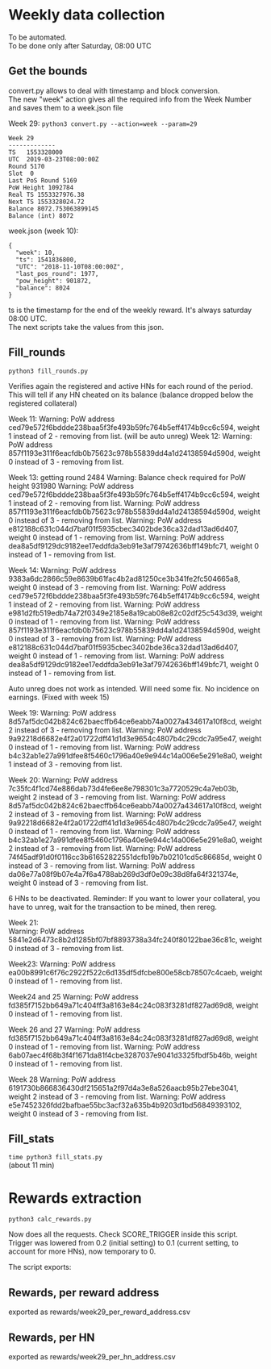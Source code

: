 # Weekly data collection

To be automated.  
To be done only after Saturday, 08:00 UTC


## Get the bounds

convert.py allows to deal with timestamp and block conversion.  
The new "week" action gives all the required info from the Week Number and saves them to a week.json file

Week 29:
`python3 convert.py --action=week --param=29`

```
Week 29
-------------
TS   1553328000
UTC  2019-03-23T08:00:00Z
Round 5170
Slot  0
Last PoS Round 5169
PoW Height 1092784
Real TS 1553327976.38
Next TS 1553328024.72
Balance 8072.753063899145
Balance (int) 8072
```

week.json (week 10):
```
{
  "week": 10,
  "ts": 1541836800,
  "UTC": "2018-11-10T08:00:00Z",
  "last_pos_round": 1977,
  "pow_height": 901872,
  "balance": 8024
}
```
 
ts is the timestamp for the end of the weekly reward. It's always saturday 08:00 UTC.  
The next scripts take the values from this json.

## Fill_rounds

`python3 fill_rounds.py`  

Verifies again the registered and active HNs for each round of the period.   
This will tell if any HN cheated on its balance (balance dropped below the registered collateral)

Week 11:
Warning: PoW address ced79e572f6bddde238baa5f3fe493b59fc764b5eff4174b9cc6c594, weight 1 instead of 2 - removing from list. (will be auto unreg)
Week 12:
Warning: PoW address 857f1193e311f6eacfdb0b75623c978b55839dd4a1d24138594d590d, weight 0 instead of 3 - removing from list.

Week 13:
getting round  2484
Warning: Balance check required for PoW height 931980
Warning: PoW address ced79e572f6bddde238baa5f3fe493b59fc764b5eff4174b9cc6c594, weight 1 instead of 2 - removing from list.
Warning: PoW address 857f1193e311f6eacfdb0b75623c978b55839dd4a1d24138594d590d, weight 0 instead of 3 - removing from list.
Warning: PoW address e812188c631c044d7baf01f5935cbec3402bde36ca32dad13ad6d407, weight 0 instead of 1 - removing from list.
Warning: PoW address dea8a5df9129dc9182ee17eddfda3eb91e3af79742636bff149bfc71, weight 0 instead of 1 - removing from list.

Week 14:
Warning: PoW address 9383a6dc2866c59e8639b61fac4b2ad81250ce3b341fe2fc504665a8, weight 0 instead of 3 - removing from list.
Warning: PoW address ced79e572f6bddde238baa5f3fe493b59fc764b5eff4174b9cc6c594, weight 1 instead of 2 - removing from list.
Warning: PoW address e981d2fb519edb74a72f0349e2185e8a19cab08e82c02df25c543d39, weight 0 instead of 1 - removing from list.
Warning: PoW address 857f1193e311f6eacfdb0b75623c978b55839dd4a1d24138594d590d, weight 0 instead of 3 - removing from list.
Warning: PoW address e812188c631c044d7baf01f5935cbec3402bde36ca32dad13ad6d407, weight 0 instead of 1 - removing from list.
Warning: PoW address dea8a5df9129dc9182ee17eddfda3eb91e3af79742636bff149bfc71, weight 0 instead of 1 - removing from list.

Auto unreg does not work as intended. Will need some fix. No incidence on earnings.
(Fixed with week 15)

Week 19:
Warning: PoW address 8d57af5dc042b824c62baecffb64ce6eabb74a0027a434617a10f8cd, weight 2 instead of 3 - removing from list.
Warning: PoW address 9a92218d6682e4f2a01722dff41d1d3e9654c4807b4c29cdc7a95e47, weight 0 instead of 1 - removing from list.
Warning: PoW address b4c32ab1e27a991dfee8f5460c1796a40e9e944c14a006e5e291e8a0, weight 1 instead of 3 - removing from list.

Week 20:
Warning: PoW address 7c35fc4f1cd74e886dab73d4fe6ee8e798301c3a7720529c4a7eb03b, weight 2 instead of 3 - removing from list.
Warning: PoW address 8d57af5dc042b824c62baecffb64ce6eabb74a0027a434617a10f8cd, weight 2 instead of 3 - removing from list.
Warning: PoW address 9a92218d6682e4f2a01722dff41d1d3e9654c4807b4c29cdc7a95e47, weight 0 instead of 1 - removing from list.
Warning: PoW address b4c32ab1e27a991dfee8f5460c1796a40e9e944c14a006e5e291e8a0, weight 2 instead of 3 - removing from list.
Warning: PoW address 74f45adf91d0f0116cc3b61652822551dcfb19b7b02101cd5c86685d, weight 0 instead of 3 - removing from list.
Warning: PoW address da06e77a08f9b07e4a7f6a4788ab269d3df0e09c38d8fa64f321374e, weight 0 instead of 3 - removing from list.

6 HNs to be deactivated. Reminder: If you want to lower your collateral, you have to unreg, wait for the transaction to be mined, then rereg.

Week 21:  
Warning: PoW address 5841e2d6473c8b2d1285bf07bf8893738a34fc240f80122bae36c81c, weight 0 instead of 3 - removing from list.

Week23:
Warning: PoW address ea00b8991c6f76c2922f522c6d135df5dfcbe800e58cb78507c4caeb, weight 0 instead of 1 - removing from list.

Week24 and 25
Warning: PoW address fd385f7152bb649a71c404ff3a8163e84c24c083f3281df827ad69d8, weight 0 instead of 1 - removing from list.

Week 26 and 27
Warning: PoW address fd385f7152bb649a71c404ff3a8163e84c24c083f3281df827ad69d8, weight 0 instead of 1 - removing from list.
Warning: PoW address 6ab07aec4f68b3f4f1671da81f4cbe3287037e9041d3325fbdf5b46b, weight 0 instead of 1 - removing from list.

Week 28
Warning: PoW address 6191730b866836430df215651a2f97d4a3e8a526aacb95b27ebe3041, weight 2 instead of 3 - removing from list.
Warning: PoW address e5e7452326fdd2bafbae55bc3acf32a635b4b9203d1bd56849393102, weight 0 instead of 3 - removing from list.

## Fill_stats

`time python3 fill_stats.py`  
(about 11 min)

# Rewards extraction

`python3 calc_rewards.py`

Now does all the requests. Check SCORE_TRIGGER inside this script.  
Trigger was lowered from 0.2 (initial setting) to 0.1 (current setting, to account for more HNs), now temporary to 0.

The script exports:
 
## Rewards, per reward address  
exported as rewards/week29_per_reward_address.csv

## Rewards, per HN
exported as rewards/week29_per_hn_address.csv
